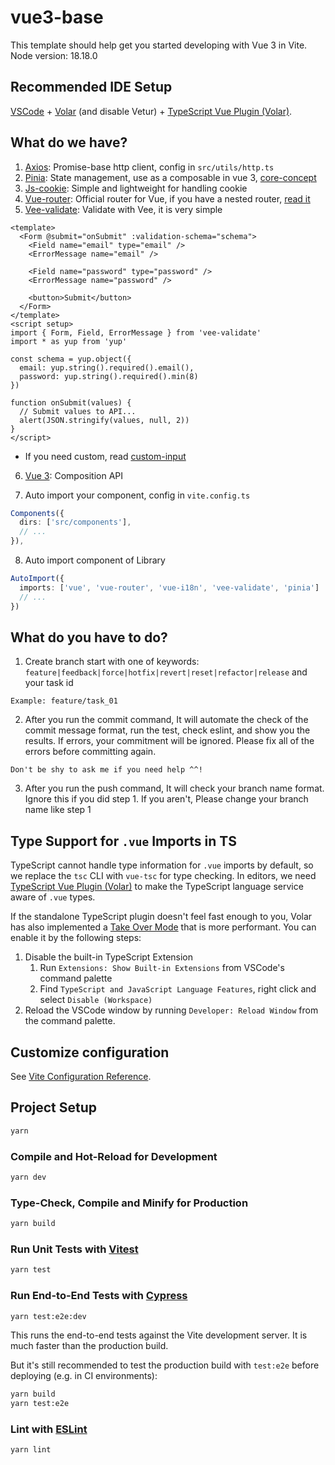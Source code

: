 # vue3-base

This template should help get you started developing with Vue 3 in Vite.
Node version: 18.18.0

## Recommended IDE Setup

[VSCode](https://code.visualstudio.com/) + [Volar](https://marketplace.visualstudio.com/items?itemName=Vue.volar) (and disable Vetur) + [TypeScript Vue Plugin (Volar)](https://marketplace.visualstudio.com/items?itemName=Vue.vscode-typescript-vue-plugin).

## What do we have?

1. [Axios](https://axios-http.com/docs/intro): Promise-base http client, config in `src/utils/http.ts`
2. [Pinia](https://pinia.vuejs.org/introduction.html): State management, use as a composable in vue 3, [core-concept](https://pinia.vuejs.org/core-concepts/)
3. [Js-cookie](https://www.npmjs.com/package/js-cookie): Simple and lightweight for handling cookie
4. [Vue-router](https://router.vuejs.org/guide/essentials/dynamic-matching.html): Official router for Vue, if you have a nested router, [read it](https://router.vuejs.org/guide/essentials/nested-routes.html)
5. [Vee-validate](https://vee-validate.logaretm.com/v4/guide/components/handling-forms/): Validate with Vee, it is very simple

```vue
<template>
  <Form @submit="onSubmit" :validation-schema="schema">
    <Field name="email" type="email" />
    <ErrorMessage name="email" />

    <Field name="password" type="password" />
    <ErrorMessage name="password" />

    <button>Submit</button>
  </Form>
</template>
<script setup>
import { Form, Field, ErrorMessage } from 'vee-validate'
import * as yup from 'yup'

const schema = yup.object({
  email: yup.string().required().email(),
  password: yup.string().required().min(8)
})

function onSubmit(values) {
  // Submit values to API...
  alert(JSON.stringify(values, null, 2))
}
</script>
```

- If you need custom, read [custom-input](https://vee-validate.logaretm.com/v4/guide/composition-api/custom-inputs/)

6. [Vue 3](https://vuejs.org/guide/typescript/composition-api.html#typing-component-props): Composition API

7. Auto import your component, config in `vite.config.ts`

```ts
Components({
  dirs: ['src/components'],
  // ...
}),
```

8. Auto import component of Library

```ts
AutoImport({
  imports: ['vue', 'vue-router', 'vue-i18n', 'vee-validate', 'pinia']
  // ...
})
```

## What do you have to do?

1. Create branch start with one of keywords: `feature|feedback|force|hotfix|revert|reset|refactor|release` and your task id

```
Example: feature/task_01
```

2. After you run the commit command, It will automate the check of the commit message format, run the test, check eslint, and show you the results. If errors, your commitment will be ignored. Please fix all of the errors before committing again.

```
Don't be shy to ask me if you need help ^^!
```

3. After you run the push command, It will check your branch name format. Ignore this if you did step 1. If you aren't, Please change your branch name like step 1

## Type Support for `.vue` Imports in TS

TypeScript cannot handle type information for `.vue` imports by default, so we replace the `tsc` CLI with `vue-tsc` for type checking. In editors, we need [TypeScript Vue Plugin (Volar)](https://marketplace.visualstudio.com/items?itemName=Vue.vscode-typescript-vue-plugin) to make the TypeScript language service aware of `.vue` types.

If the standalone TypeScript plugin doesn't feel fast enough to you, Volar has also implemented a [Take Over Mode](https://github.com/johnsoncodehk/volar/discussions/471#discussioncomment-1361669) that is more performant. You can enable it by the following steps:

1. Disable the built-in TypeScript Extension
   1. Run `Extensions: Show Built-in Extensions` from VSCode's command palette
   2. Find `TypeScript and JavaScript Language Features`, right click and select `Disable (Workspace)`
2. Reload the VSCode window by running `Developer: Reload Window` from the command palette.

## Customize configuration

See [Vite Configuration Reference](https://vitejs.dev/config/).

## Project Setup

```sh
yarn
```

### Compile and Hot-Reload for Development

```sh
yarn dev
```

### Type-Check, Compile and Minify for Production

```sh
yarn build
```

### Run Unit Tests with [Vitest](https://vitest.dev/)

```sh
yarn test
```

### Run End-to-End Tests with [Cypress](https://www.cypress.io/)

```sh
yarn test:e2e:dev
```

This runs the end-to-end tests against the Vite development server.
It is much faster than the production build.

But it's still recommended to test the production build with `test:e2e` before deploying (e.g. in CI environments):

```sh
yarn build
yarn test:e2e
```

### Lint with [ESLint](https://eslint.org/)

```sh
yarn lint
```
